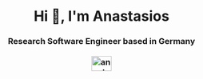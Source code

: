 <h1 align="center">Hi 👋, I'm Anastasios</h1>
<h3 align="center">Research Software Engineer based in Germany </br></br>
<a href="https://linkedin.com/in/anastasios-yiann" target="blank"><img align="center" src="https://raw.githubusercontent.com/rahuldkjain/github-profile-readme-generator/master/src/images/icons/Social/linked-in-alt.svg" alt="anastasios-yiann" height="30" width="40" /></a></h3>
